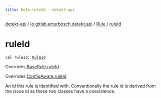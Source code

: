 ```yaml
---
title: Rule.ruleId - detekt-api
---
```


[detekt-api](../../index.html) / [io.gitlab.arturbosch.detekt.api](../index.html) / [Rule](index.html) / [ruleId](./rule-id.html)

# ruleId

`val ruleId: `[`RuleId`](../-rule-id.html)

Overrides [BaseRule.ruleId](../-base-rule/rule-id.html)

Overrides [ConfigAware.ruleId](../-config-aware/rule-id.html)

An id this rule is identified with.
Conventionally the rule id is derived from the issue id as these two classes have a coexistence.

